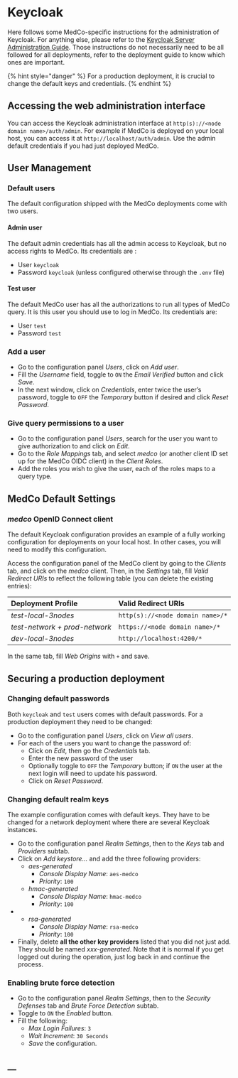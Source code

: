 # Keycloak

Here follows some MedCo-specific instructions for the administration of Keycloak. For anything else, please refer to the [Keycloak Server Administration Guide](https://www.keycloak.org/docs/latest/server_admin/index.html). Those instructions do not necessarily need to be all followed for all deployments, refer to the deployment guide to know which ones are important.

{% hint style="danger" %}
For a production deployment, it is crucial to change the default keys and credentials.
{% endhint %}

## Accessing the web administration interface

You can access the Keycloak administration interface at `http(s)://<node domain name>/auth/admin`. For example if MedCo is deployed on your local host, you can access it at `http://localhost/auth/admin`. Use the admin default credentials if you had just deployed MedCo.

## User Management

### Default users

The default configuration shipped with the MedCo deployments come with two users.

#### Admin user

The default admin credentials has all the admin access to Keycloak, but no access rights to MedCo. Its credentials are :

* User `keycloak`
* Password `keycloak` \(unless configured otherwise through the `.env` file\)

#### Test user

The default MedCo user has all the authorizations to run all types of MedCo query. It is this user you should use to log in MedCo. Its credentials are:

* User `test`
* Password `test`

### **Add a user**

* Go to the configuration panel _Users_, click on _Add user_.
* Fill the _Username_ field, toggle to `ON` the _Email Verified_ button and click _Save_.
* In the next window, click on _Credentials_, enter twice the user’s password, toggle to `OFF` the _Temporary_ button if desired and click _Reset Password_.

### **Give query permissions to a user**

* Go to the configuration panel _Users_, search for the user you want to give authorization to and click on _Edit_.
* Go to the _Role Mappings_ tab, and select _medco_ \(or another client ID set up for the MedCo OIDC client\) in the _Client Roles_.
* Add the roles you wish to give the user, each of the roles maps to a query type.

## MedCo Default Settings

### _medco_ OpenID Connect client

The default Keycloak configuration provides an example of a fully working configuration for deployments on your local host. In other cases, you will need to modify this configuration.

Access the configuration panel of the MedCo client by going to the _Clients_ tab, and click on the _medco_ client. Then, in the _Settings_ tab, fill _Valid Redirect URIs_ to reflect the following table \(you can delete the existing entries\):

| Deployment Profile | Valid Redirect URIs |
| :--- | :--- |
| _test-local-3nodes_ | `http(s)://<node domain name>/*` |
| _test-network + prod-network_ | `https://<node domain name>/*` |
| _dev-local-3nodes_ | `http://localhost:4200/*` |

In the same tab, fill _Web Origins_ with `+` and save.

## Securing a production deployment

### Changing default passwords

Both `keycloak` and `test` users comes with default passwords. For a production deployment they need to be changed:

* Go to the configuration panel _Users_, click on _View all users_.
* For each of the users you want to change the password of:
  * Click on _Edit_, then go the _Credentials_ tab.
  * Enter the new password of the user
  * Optionally toggle to `OFF` the _Temporary_ button; if `ON` the user at the next login will need to update his password.
  * Click on _Reset Password_.

### Changing default realm keys

The example configuration comes with default keys. They have to be changed for a network deployment where there are several Keycloak instances.

* Go to the configuration panel _Realm Settings_, then to the _Keys_ tab and _Providers_ subtab.
* Click on _Add keystore..._ and add the three following providers:
  * _aes-generated_
    * _Console Display Name_: `aes-medco`
    * _Priority_: `100`
  * _hmac-generated_
    * _Console Display Name_: `hmac-medco`
    * _Priority_: `100`
* * _rsa-generated_
    * _Console Display Name_: `rsa-medco`
    * _Priority_: `100`
* Finally, delete **all the other key providers** listed that you did not just add. They should be named _xxx-generated_. Note that it is normal if you get logged out during the operation, just log back in and continue the process.

### Enabling brute force detection

* Go to the configuration panel _Realm Settings_, then to the _Security Defenses_ tab and _Brute Force Detection_ subtab.
* Toggle to `ON` the _Enabled_ button.
* Fill the following:
  * _Max Login Failures_: `3`
  * _Wait Increment_: `30 Seconds`
  * _Save_ the configuration.

## \_\_



